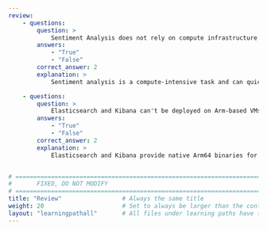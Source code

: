 ```yaml
---
review:
    - questions:
        question: >
            Sentiment Analysis does not rely on compute infrastructure
        answers:
            - "True"
            - "False"
        correct_answer: 2                    
        explanation: >
            Sentiment analysis is a compute-intensive task and can quickly drive up resources and increase costs if not managed effectively

    - questions:
        question: >
            Elasticsearch and Kibana can't be deployed on Arm-based VMs in the cloud
        answers:
            - "True"
            - "False"
        correct_answer: 2                   
        explanation: >
            Elasticsearch and Kibana provide native Arm64 binaries for various platforms and can be deployed on Arm-based VMs across different clouds


# ================================================================================
#       FIXED, DO NOT MODIFY
# ================================================================================
title: "Review"                 # Always the same title
weight: 20                      # Set to always be larger than the content in this path
layout: "learningpathall"       # All files under learning paths have this same wrapper
---
```

